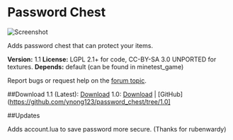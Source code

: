 # Password Chest

![Screenshot](http://i.imgur.com/m2I6uhC.png)

Adds password chest that can protect your items.

**Version:** 1.1
**License:** LGPL 2.1+ for code, CC-BY-SA 3.0 UNPORTED for textures.
**Depends:** default (can be found in minetest_game)

Report bugs or request help on the [forum topic](https://forum.minetest.net/viewtopic.php?f=11&t=14818).

##Download
1.1 (Latest): [Download](https://github.com/ynong123/password_chest/archive/1.1.zip)
1.0: [Download](https://github.com/ynong123/password_chest/archive/1.0.zip) | [GitHub](https://github.com/ynong123/password_chest/tree/1.0]

##Updates

Adds account.lua to save password more secure. (Thanks for rubenwardy)
